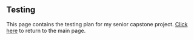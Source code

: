 ## Testing

This page contains the testing plan for my senior capstone project. [Click here](https://jacksexauer.github.io/SeniorCapstone/index) to return to the main page.
